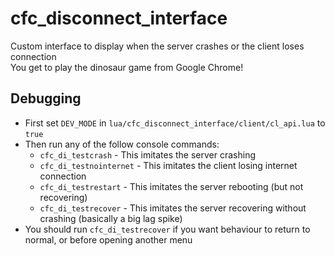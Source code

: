 # cfc_disconnect_interface
Custom interface to display when the server crashes or the client loses connection  
You get to play the dinosaur game from Google Chrome!

## Debugging
- First set `DEV_MODE` in `lua/cfc_disconnect_interface/client/cl_api.lua` to `true`
- Then run any of the follow console commands:
  - `cfc_di_testcrash` - This imitates the server crashing
  - `cfc_di_testnointernet` - This imitates the client losing internet connection
  - `cfc_di_testrestart` - This imitates the server rebooting (but not recovering)
  - `cfc_di_testrecover` - This imitates the server recovering without crashing (basically a big lag spike)
- You should run `cfc_di_testrecover` if you want behaviour to return to normal, or before opening another menu
